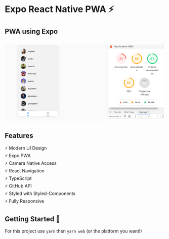 # Expo React Native PWA ⚡️ 

## PWA using Expo

<h2 align="center">
  <img src="https://github.com/aton-py/expo-native-camera-api-request/blob/main/snapshot.png" alt="Expo" width="600px" />
  <br>
</h2>

## Features

⚡️ Modern UI Design\
⚡️ Expo PWA\
⚡️ Camera Native Access\
⚡️ React Navigation\
⚡️ TypeScript\
⚡️ GitHub API\
⚡️ Styled with Styled-Components\
⚡️ Fully Responsive

## Getting Started 🚀

For this project use `yarn` then `yarn web` (or the platform you want!)
